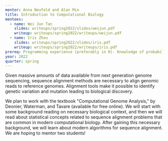 ```yaml
---
mentor: Anna Neufeld and Alan Min
title: Introduction to Computational Biology
mentees:
  - name: Wei Jun Tan
    slides: writeups/spring2022/slides/weijun.pdf
    writeup: writeups/spring2022/writeups/weijun.pdf
  - name: Iris Zhou
    slides: writeups/spring2022/slides/iris.pdf
    writeup: writeups/spring2022/writeups/iris.pdf
prereq: Programming experience (preferably in R). Knowledge of probability distributions at the level of Math/Stat 394 or Stat 340 is preferred but not required. 
year: 2022
quarter: spring
---
```

Given massive amounts of data available from next generation genome sequencing, sequence alignment methods are necessary to align genomic reads to reference genomes. Alignment tools make it possible to identify genetic variation and mutation leading to biological discovery.

We plan to work with the textbook "Computational Genome Analysis," by Deonier, Waterman, and Tavare (available for free online). We will start with some background reading on necessary biological context, and then we will read about statistical concepts related to sequence alignment problems that are common in modern computational biology. After gaining this necessary background, we will learn about modern algorithms for sequence alignment. We are hoping to mentor two students!